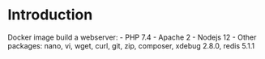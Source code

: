 # Introduction

Docker image build a webserver:
    - PHP 7.4
    - Apache 2
    - Nodejs 12
    - Other packages: nano, vi, wget, curl, git, zip, composer, xdebug 2.8.0, redis 5.1.1
